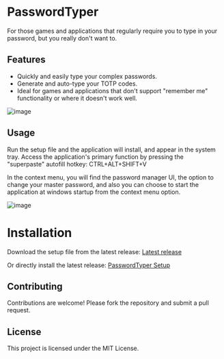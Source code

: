 # PasswordTyper
For those games and applications that regularly require you to type in your password, but you really don't want to.


## Features
- Quickly and easily type your complex passwords.
- Generate and auto-type your TOTP codes.
- Ideal for games and applications that don't support "remember me" functionality or where it doesn't work well.

![image](https://github.com/user-attachments/assets/4d563f68-c182-43d9-b323-d9c34abac837)

  
## Usage
Run the setup file and the application will install, and appear in the system tray.
Access the application's primary function by pressing the "superpaste" autofill hotkey: CTRL+ALT+SHIFT+V 

In the context menu, you will find the password manager UI, the option to change your master password, and also you can choose to start the application at windows startup from the context menu option.

![image](https://github.com/user-attachments/assets/a0552478-0fb0-4fcf-80bc-e7f9eaf9d3f7)

# Installation
Download the setup file from the latest release:
[Latest release](https://github.com/yschuurmans/PasswordTyper/releases/latest)

Or directly install the latest release:
[PasswordTyper Setup](https://github.com/yschuurmans/PasswordTyper/releases/latest/download/PasswordTyper-win-Setup.exe)


## Contributing
Contributions are welcome! Please fork the repository and submit a pull request.

## License
This project is licensed under the MIT License.
